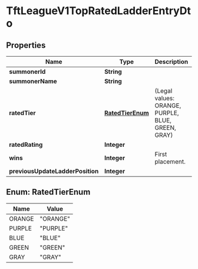 

# TftLeagueV1TopRatedLadderEntryDto


## Properties

| Name | Type | Description | Notes |
|------------ | ------------- | ------------- | -------------|
|**summonerId** | **String** |  |  |
|**summonerName** | **String** |  |  |
|**ratedTier** | [**RatedTierEnum**](#RatedTierEnum) | (Legal values:  ORANGE,  PURPLE,  BLUE,  GREEN,  GRAY) |  |
|**ratedRating** | **Integer** |  |  |
|**wins** | **Integer** | First placement. |  |
|**previousUpdateLadderPosition** | **Integer** |  |  |



## Enum: RatedTierEnum

| Name | Value |
|---- | -----|
| ORANGE | &quot;ORANGE&quot; |
| PURPLE | &quot;PURPLE&quot; |
| BLUE | &quot;BLUE&quot; |
| GREEN | &quot;GREEN&quot; |
| GRAY | &quot;GRAY&quot; |




